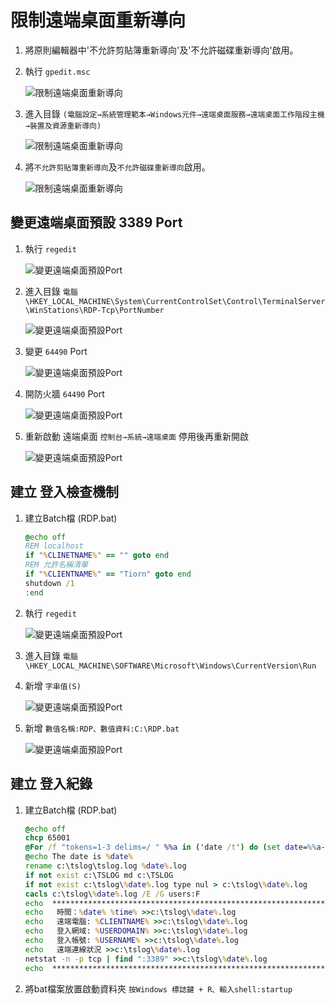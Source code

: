 
<!-- ![](https://github.com/wdwd2233/Notes/blob/master/Windows/img/XAMPP.png?raw=true) -->


# 限制遠端桌面重新導向

1. 將原則編輯器中'不允許剪貼簿重新導向'及'不允許磁碟重新導向'啟用。


2. 執行 `gpedit.msc`

	![限制遠端桌面重新導向](https://github.com/wdwd2233/Notes/blob/master/Windows/img/1583207309627.jpg?raw=true)


3. 進入目錄 
	`(電腦設定→系統管理範本→Windows元件→遠端桌面服務→遠端桌面工作階段主機→裝置及資源重新導向)`

	![限制遠端桌面重新導向](https://github.com/wdwd2233/Notes/blob/master/Windows/img/1583207018446.jpg?raw=true)


4. 將`不允許剪貼簿重新導向`及`不允許磁碟重新導向`啟用。

	![限制遠端桌面重新導向](https://github.com/wdwd2233/Notes/blob/master/Windows/img/1583207365635.jpg?raw=true)


## 變更遠端桌面預設 3389 Port

1. 執行 `regedit`

	![變更遠端桌面預設Port](https://github.com/wdwd2233/Notes/blob/master/Windows/img/1583207839262.jpg?raw=true)

2. 進入目錄
	`電腦\HKEY_LOCAL_MACHINE\System\CurrentControlSet\Control\TerminalServer\WinStations\RDP-Tcp\PortNumber`

	![變更遠端桌面預設Port](https://github.com/wdwd2233/Notes/blob/master/Windows/img/1583172916097.jpg?raw=true)

3. 變更 `64490` Port

	![變更遠端桌面預設Port](https://github.com/wdwd2233/Notes/blob/master/Windows/img/1583208178369.jpg?raw=true)

4. 開防火牆 `64490` Port

	![變更遠端桌面預設Port](https://github.com/wdwd2233/Notes/blob/master/Windows/img/1583208267073.jpg?raw=true)

5. 重新啟動 遠端桌面 `控制台→系統→遠端桌面` 停用後再重新開啟
 
	![變更遠端桌面預設Port](https://github.com/wdwd2233/Notes/blob/master/Windows/img/1583215454183.jpg?raw=true)

## 建立 登入檢查機制

1. 建立Batch檔 (RDP.bat)

	```bat
	@echo off
	REM localhost
	if "%CLINETNAME%" == "" goto end
	REM 允許名稱清單
	if "%CLIENTNAME%" == "Tiorn" goto end
	shutdown /1
	:end
	```

2. 執行 `regedit`

	![變更遠端桌面預設Port](https://github.com/wdwd2233/Notes/blob/master/Windows/img/1583207839262.jpg?raw=true)

3. 進入目錄 `電腦\HKEY_LOCAL_MACHINE\SOFTWARE\Microsoft\Windows\CurrentVersion\Run`

4. 新增 `字串值(S)`

	![變更遠端桌面預設Port](https://github.com/wdwd2233/Notes/blob/master/Windows/img/1583219612623.jpg?raw=true)
	

4. 新增 `數值名稱:RDP、數值資料:C:\RDP.bat`

	![變更遠端桌面預設Port](https://github.com/wdwd2233/Notes/blob/master/Windows/img/1583173669649.jpg?raw=true)


## 建立 登入紀錄

1. 建立Batch檔 (RDP.bat)

	```bat
	@echo off
	chcp 65001
	@For /f "tokens=1-3 delims=/ " %%a in ('date /t') do (set date=%%a-%%b-%%c)
	@echo The date is %date%
	rename c:\tslog\tslog.log %date%.log
	if not exist c:\TSLOG md c:\TSLOG
	if not exist c:\tslog\%date%.log type nul > c:\tslog\%date%.log
	cacls c:\tslog\%date%.log /E /G users:F
	echo  ********************************************************************* >>c:\tslog\%date%.log
	echo   時間：%date% %time% >>c:\tslog\%date%.log
	echo   遠端電腦: %CLIENTNAME% >>c:\tslog\%date%.log
	echo   登入網域: %USERDOMAIN% >>c:\tslog\%date%.log
	echo   登入帳號: %USERNAME% >>c:\tslog\%date%.log
	echo   遠端連線狀況 >>c:\tslog\%date%.log
	netstat -n -p tcp | find ":3389" >>c:\tslog\%date%.log
	echo  ********************************************************************* >>c:\tslog\%date%.log
	```

2. 將bat檔案放置啟動資料夾 `按Windows 標誌鍵 + R、輸入shell:startup`